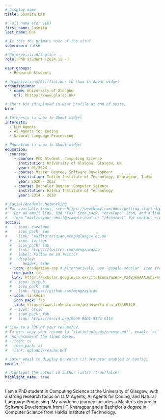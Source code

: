 ```yaml
---
# Display name
title: Susmita Das

# Full name (for SEO)
first_name: Susmita
last_name: Das

# Is this the primary user of the site?
superuser: false

# Role/position/tagline
role: PhD student (2024.11 - )

user_groups:
  - Research Students

# Organizations/Affiliations to show in About widget
organizations:
  - name: University of Glasgow
    url: hhttps://www.gla.ac.uk/

# Short bio (displayed in user profile at end of posts)
bio: 

# Interests to show in About widget
interests:
  - LLM Agents
  - AI Agents for Coding
  - Natural Language Processing

# Education to show in About widget
education:
  courses:
    - course: PhD Student, Computing Science
      institution: University of Glasgow, Glasgow, UK
      year: 01/2024 -
    - course: Master Degree, Software Development
      institution: Indian Institute of Technology, Kharagpur, India
      year: 2020 - 2022
    - course: Bachelor Degree, Computer Science
      institution: Haldia Institute of Technology
      year: 2014 - 2018

# Social/Academic Networking
# For available icons, see: https://wowchemy.com/docs/getting-started/page-builder/#icons
#   For an email link, use "fas" icon pack, "envelope" icon, and a link in the
#   form "mailto:your-email@example.com" or "/#contact" for contact widget.
social:
#   - icon: envelope
#     icon_pack: fas
#     link: 'mailto:zaiqiao.meng@glasgow.ac.uk'
  # - icon: twitter
  #   icon_pack: fab
  #   link: https://twitter.com/mengzaiqiao
  #   label: Follow me on Twitter
  #   display:
  #     header: true
  - icon: graduation-cap # Alternatively, use `google-scholar` icon from `ai` icon pack
   icon_pack: fas
   link: https://scholar.google.co.uk/citations?user=_P2f8dkAAAAJ&hl=sv
  # - icon: github
  #   icon_pack: fab
  #   link: https://github.com/mengzaiqiao
  - icon: linkedin
    icon_pack: fab
    link: https://www.linkedin.com/in/susmita-das-a33369140
  # - icon: orcid
  #   icon_pack: fab
  #   link: https://orcid.org/0000-0001-5374-0318

# Link to a PDF of your resume/CV.
# To use: copy your resume to `static/uploads/resume.pdf`, enable `ai` icons in `params.yaml`,
# and uncomment the lines below.
# - icon: cv
#   icon_pack: ai
#   link: uploads/resume.pdf

# Enter email to display Gravatar (if Gravatar enabled in Config)
email: ''

# Highlight the author in author lists? (true/false)
highlight_name: true
---
```


<!-- I obtained my Ph.D in computer science from Sun Yat-sen University (SYSU) in December 2018. -->

<!-- {{< icon name="download" pack="fas" >}} Download my {{< staticref "uploads/demo_resume.pdf" "newtab" >}}resumé{{< /staticref >}}. -->
I am a PhD student in Computing Science at the University of Glasgow, with a strong research focus on LLM Agents, AI Agents for Coding, and Natural Language Processing. My academic journey includes a Master's degree in Software Development from IIT Kharagpur and a Bachelor's degree in Computer Science from Haldia Institute of Technology.
